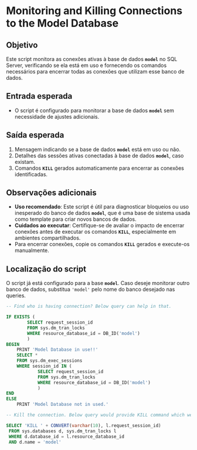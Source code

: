 # Monitoring and Killing Connections to the Model Database

## Objetivo
Este script monitora as conexões ativas à base de dados **`model`** no SQL Server, verificando se ela está em uso e fornecendo os comandos necessários para encerrar todas as conexões que utilizam esse banco de dados.

## Entrada esperada
- O script é configurado para monitorar a base de dados **`model`** sem necessidade de ajustes adicionais.

## Saída esperada
1. Mensagem indicando se a base de dados **`model`** está em uso ou não.
2. Detalhes das sessões ativas conectadas à base de dados **`model`**, caso existam.
3. Comandos **`KILL`** gerados automaticamente para encerrar as conexões identificadas.

## Observações adicionais
- **Uso recomendado**: Este script é útil para diagnosticar bloqueios ou uso inesperado do banco de dados **`model`**, que é uma base de sistema usada como template para criar novos bancos de dados.
- **Cuidados ao executar**: Certifique-se de avaliar o impacto de encerrar conexões antes de executar os comandos **`KILL`**, especialmente em ambientes compartilhados.
- Para encerrar conexões, copie os comandos **`KILL`** gerados e execute-os manualmente.

## Localização do script
O script já está configurado para a base **`model`**. Caso deseje monitorar outro banco de dados, substitua `'model'` pelo nome do banco desejado nas queries.


```SQL
-- Find who is having connection? Below query can help in that.

IF EXISTS (
        SELECT request_session_id
        FROM sys.dm_tran_locks
        WHERE resource_database_id = DB_ID('model')
        )
BEGIN
    PRINT 'Model Database in use!!'
    SELECT *
    FROM sys.dm_exec_sessions
    WHERE session_id IN (
            SELECT request_session_id
            FROM sys.dm_tran_locks
            WHERE resource_database_id = DB_ID('model')
            )
END
ELSE
    PRINT 'Model Database not in used.'
```

```SQL  
-- Kill the connection. Below query would provide KILL command which we can run to kill ALL connections which are using model database.

SELECT 'KILL ' + CONVERT(varchar(10), l.request_session_id)
 FROM sys.databases d, sys.dm_tran_locks l
 WHERE d.database_id = l.resource_database_id
 AND d.name = 'model'
```